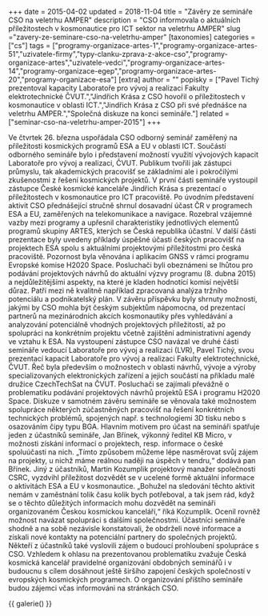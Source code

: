 +++
date = 2015-04-02
updated = 2018-11-04
title = "Závěry ze semináře CSO na veletrhu AMPER"
description = "CSO informovala o aktuálních příležitostech v kosmonautice pro ICT sektor na veletrhu AMPER"
slug ="zavery-ze-seminare-cso-na-veletrhu-amper"
[taxonomies]
categories = ["cs"]
tags = ["programy-organizace-artes-1","programy-organizace-artes-51","uzivatele-firmy","typy-clanku-zprava-z-akce-cso","programy-organizace-artes","uzivatele-vedci","programy-organizace-artes-14","programy-organizace-egep","programy-organizace-artes-20","programy-organizace-esa"]
[extra]
author = ""
popisky = ["Pavel Tichý prezentoval kapacity Laboratoře pro vývoj a realizaci Fakulty elektrotechnické ČVUT.","Jindřich Krása z CSO hovořil o příležitostech v kosmonautice v oblasti ICT.","Jindřich Krása z CSO při své přednášce na veletrhu AMPER.","Společná diskuze na konci semináře."]
related = ["seminar-cso-na-veletrhu-amper-2015"]
+++

Ve čtvrtek 26. března uspořádala CSO odborný seminář zaměřený na příležitosti kosmických programů ESA a EU v oblasti ICT. Součástí odborného semináře bylo i představení možností využití vývojových kapacit Laboratoře pro vývoj a realizaci, ČVUT. Publikum tvořili jak zástupci průmyslu, tak akademických pracovišť se základními ale i pokročilými zkušenostmi z řešení kosmických projektů. V první části semináře vystoupil zástupce České kosmické kanceláře Jindřich Krása s prezentací o příležitostech v kosmonautice pro ICT pracoviště. Po úvodním představení aktivit CSO přednášející stručně shrnul dosavadní účast ČR v programech ESA a EU, zaměřených na telekomunikace a navigace. Rozebral vzájemné vazby mezi programy a upřesnil charakteristiky jednotlivých elementů programů skupiny ARTES, kterých se Česká republika účastní. V další části prezentace byly uvedeny příklady úspěšné účasti českých pracovišť na projektech ESA spolu s aktuálními projektovými příležitostmi pro česká pracoviště. Pozornost byla věnována i aplikacím GNSS v rámci programu Evropské komise H2020 Space. Posluchači byli obeznámeni se lhůtou pro podávání projektových návrhů do aktuální výzvy programu (8. dubna 2015) a nejdůležitějšími aspekty, na které je kladen hodnotící komisí největší důraz. Patří mezi ně kvalitně například zpracovaná analýza tržního potenciálu a podnikatelský plán. V závěru příspěvku byly shrnuty možnosti, jakými by CSO mohla být českým subjektům nápomocna, od prezentací partnerů na mezinárodních akcích kosmonautiky přes vyhledávání a analyzování potenciálně vhodných projektových příležitostí, až po spolupráci na konkrétním projektu včetně zajištění administrativní agendy ve vztahu k ESA. Na vystoupení zástupce CSO navázal ve druhé části semináře vedoucí Laboratoře pro vývoj a realizaci (LVR), Pavel Tichý, svou prezentací kapacit Laboratoře pro vývoj a realizaci Fakulty elektrotechnické, ČVUT. Řeč byla především o možnostech v oblasti návrhů, vývoje a výroby specializovaných elektronických zařízení a jejich součástí na příkladu malé družice CzechTechSat na ČVUT. Posluchači se zajímali převážně o problematiku podávání projektových návrhů projektů ESA i programu H2020 Space. Diskuze v samotném závěru semináře se věnovala také možnostem spolupráce některých zúčastněných pracovišť na řešení konkrétních technických problémů, spojených např. s technologiemi 3D tisku nebo s osazováním čipy typu BGA. Hlavním motivem pro účast na semináři spatřuje jeden z účastníků semináře, Jan Břínek, výkonný ředitel KB Micro, v možnosti získání informací o projektech, resp. informace o české spoluúčasti na nich. „Tímto způsobem můžeme lépe nasměrovat svůj zájem na projekty, u nichž máme reálnou naději na úspěch v tendru,“ dodává pan Břínek. Jiný z účastníků, Martin Kozumplik projektový manažer společnosti CSRC, vyzdvihl příležitost dozvědět se v ucelené formě aktuální informace o aktivitách ESA a EU v kosmonautice. „Bohužel na sledování těchto aktivit nemám v zaměstnání tolik času kolik bych potřeboval, a tak jsem rád, když se o těchto důležitých informacích mohu dozvědět na semináři organizovaném Českou kosmickou kanceláří,“ říká Kozumplík. Ocenil rovněž možnost navázat spolupráci s dalšími společnostmi. Účastníci semináře shodně a na sobě nezávisle konstatovali, že obdrželi nové informace a získali nové kontakty na potenciální partnery do společných projektů. Někteří z účastníků také vyslovili zájem o budoucí prohloubení spolupráce s CSO. Vzhledem k ohlasu na prezentovanou problematiku zvažuje Česká kosmická kancelář pravidelné organizování obdobných seminářů i v budoucnu s cílem dosáhnout ještě širšího zapojení českých společností v evropských kosmických programech. O organizování příštího semináře budou zájemci včas informováni na stránkách CSO.

{{ galerie() }}
